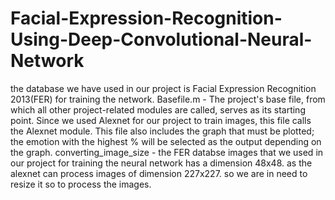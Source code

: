 # Facial-Expression-Recognition-Using-Deep-Convolutional-Neural-Network
the database we have used in our project is Facial Expression Recognition 2013(FER) for training the network.
Basefile.m - The project's base file, from which all other project-related modules are called, serves as its starting point. Since we used Alexnet for our project to train images, this file calls the Alexnet module. This file also includes the graph that must be plotted; the emotion with the highest % will be selected as the output depending on the graph.
converting_image_size - the FER databse images that we used in our project for training the neural network has a dimension 48x48. as the alexnet can process images of dimension 227x227. so we are in need to resize it so to process the images.
